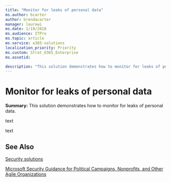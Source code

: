 ```yaml
---
title: "Monitor for leaks of personal data"
ms.author: bcarter
author: brendacarter
manager: laurawi
ms.date: 1/19/2018
ms.audience: ITPro
ms.topic: article
ms.service: o365-solutions
localization_priority: Priority
ms.custom: Strat_O365_Enterprise
ms.assetid:

description: "This solution demonstrates how to monitor for leaks of personal data."
---
```


# Monitor for leaks of personal data

 **Summary:** This solution demonstrates how to monitor for leaks of personal data.
  
text

text
  

## See Also

[Security solutions](security-solutions.md)
  
[Microsoft Security Guidance for Political Campaigns, Nonprofits, and Other Agile Organizations](microsoft-security-guidance-for-political-campaigns-nonprofits-and-other-agile-o.md)





